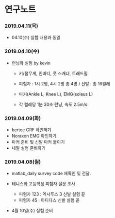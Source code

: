 연구노트
=======

### 2019.04.11(목)
* 04.10(수) 실험 내용과 동일

### 2019.04.10(수)
* 런닝화 실험 by kevin

  - 키/몸무게, 인바디, 풋 스캐너, 트래드밀
 
  - 피험자 : 1시 2명, 4시 2명 총 4명 / 신발 : 총 16켤레
 
  - 마커(Ankle L, Knee L), EMG(soleus L)
 
  - 각 켤레당 1분 30초 런닝, 속도 2.5m/s

### 2019.04.09(화)
* bertec GRF 확인하기
* Noraxon EMG 확인하기
* 마커 준비 및 신발 마커 붙이기
* 내일 실험 준비하기

### 2019.04.08(월)

* matlab_daily survey code 재확인 및 전달.

* 테니스화 고등학생 피험자 설문 조사
   - 피험자 123 : 엑시루스 3 신발 실험 끝
   - 피험자 45 : 아디다스 신발 실험 끝
   
* 4월 10일(수) 실험 준비


